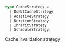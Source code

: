 ```ts
type CacheStrategy = 
  | DoNotCacheStrategy
  | AdaptiveStrategy
  | DurationStrategy
  | InheritStrategy
  | ScheduleStrategy;
```

Cache invalidation strategy
